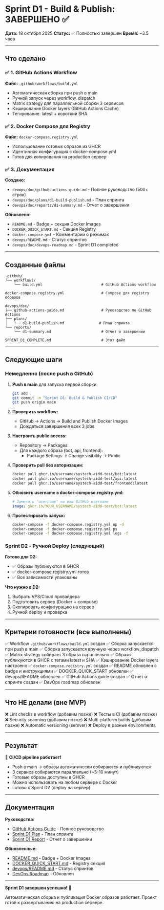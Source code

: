 # Sprint D1 - Build & Publish: ЗАВЕРШЕНО ✅

**Дата:** 18 октября 2025
**Статус:** ✅ Полностью завершен
**Время:** ~3.5 часа

---

## Что сделано

### ✅ 1. GitHub Actions Workflow

**Файл:** `.github/workflows/build.yml`

- Автоматическая сборка при push в main
- Ручной запуск через workflow_dispatch
- Matrix strategy для параллельной сборки 3 сервисов
- Кэширование Docker layers (GitHub Actions Cache)
- Тегирование: latest + короткий SHA

### ✅ 2. Docker Compose для Registry

**Файл:** `docker-compose.registry.yml`

- Использование готовых образов из GHCR
- Идентичная конфигурация с docker-compose.yml
- Готов для копирования на production сервер

### ✅ 3. Документация

**Создано:**
- `devops/doc/github-actions-guide.md` - Полное руководство (500+ строк)
- `devops/doc/plans/d1-build-publish.md` - План спринта
- `devops/doc/reports/d1-summary.md` - Отчет о завершении

**Обновлено:**
- `README.md` - Badge + секция Docker Images
- `DOCKER_QUICK_START.md` - Секция Registry
- `docker-compose.yml` - Комментарии о режимах
- `devops/README.md` - Статус спринтов
- `devops/doc/devops-roadmap.md` - Sprint D1 completed

---

## Созданные файлы

```
.github/
└── workflows/
    └── build.yml                           # GitHub Actions workflow

docker-compose.registry.yml                 # Compose для registry образов

devops/doc/
├── github-actions-guide.md                 # Руководство по GitHub Actions
├── plans/
│   └── d1-build-publish.md                # План спринта
└── reports/
    └── d1-summary.md                       # Отчет о завершении

SPRINT_D1_COMPLETE.md                       # Этот файл
```

---

## Следующие шаги

### Немедленно (после push в GitHub)

1. **Push в main** для запуска первой сборки:
   ```bash
   git add .
   git commit -m "Sprint D1: Build & Publish CI/CD"
   git push origin main
   ```

2. **Проверить workflow:**
   - GitHub → Actions → Build and Publish Docker Images
   - Дождаться завершения всех 3 jobs

3. **Настроить public access:**
   - Repository → Packages
   - Для каждого образа (bot, api, frontend):
     - Package Settings → Change visibility → Public

4. **Проверить pull без авторизации:**
   ```bash
   docker pull ghcr.io/username/systech-aidd-test/bot:latest
   docker pull ghcr.io/username/systech-aidd-test/api:latest
   docker pull ghcr.io/username/systech-aidd-test/frontend:latest
   ```

5. **Обновить username в docker-compose.registry.yml:**
   ```yaml
   # Заменить 'username' на ваш GitHub username
   image: ghcr.io/YOUR_USERNAME/systech-aidd-test/bot:latest
   ```

6. **Протестировать запуск:**
   ```bash
   docker-compose -f docker-compose.registry.yml up -d
   docker-compose -f docker-compose.registry.yml ps
   docker-compose -f docker-compose.registry.yml logs -f
   ```

### Sprint D2 - Ручной Deploy (следующий)

**Готово для D2:**
- ✅ Образы публикуются в GHCR
- ✅ docker-compose.registry.yml готов
- ✅ Все зависимости упакованы

**Что нужно в D2:**
1. Выбрать VPS/Cloud провайдера
2. Подготовить сервер (Docker + compose)
3. Скопировать конфигурацию на сервер
4. Ручной deploy и проверка

---

## Критерии готовности (все выполнены)

✅ Workflow `.github/workflows/build.yml` создан
✅ Сборка запускается при push в main
✅ Сборка запускается вручную через workflow_dispatch
✅ Matrix strategy собирает 3 образа параллельно
✅ Образы публикуются в GHCR с тегами latest и SHA
✅ Кэширование Docker layers настроено
✅ `docker-compose.registry.yml` создан
✅ README обновлен с badge и инструкциями
✅ DOCKER_QUICK_START обновлен
✅ devops/README обновлен
✅ GitHub Actions guide создан
✅ Отчет о спринте создан
✅ DevOps roadmap обновлен

---

## Что НЕ делали (вне MVP)

❌ Lint checks в workflow (добавим позже)
❌ Тесты в CI (добавим позже)
❌ Security scanning (добавим позже)
❌ Multi-platform builds (добавим позже)
❌ Automatic versioning (semver)
❌ Deploy в разные environments

---

## Результат

🎉 **CI/CD pipeline работает!**

- Push в main → образы автоматически собираются и публикуются
- 3 сервиса собираются параллельно (~5-10 минут)
- Готовые образы доступны в GHCR
- Можно использовать на любом сервере с Docker
- Готово к Sprint D2 (deploy на сервер)

---

## Документация

**Руководства:**
- [GitHub Actions Guide](devops/doc/github-actions-guide.md) - Полное руководство
- [Sprint D1 Plan](devops/doc/plans/d1-build-publish.md) - План спринта
- [Sprint D1 Report](devops/doc/reports/d1-summary.md) - Отчет о завершении

**Обновленные:**
- [README.md](README.md) - Badge + Docker Images
- [DOCKER_QUICK_START.md](DOCKER_QUICK_START.md) - Registry секция
- [devops/README.md](devops/README.md) - Статус спринтов
- [DevOps Roadmap](devops/doc/devops-roadmap.md) - Обновлен

---

**Sprint D1 завершен успешно! 🚀**

Автоматическая сборка и публикация Docker образов работает.
Проект готов к развертыванию на production сервере.
